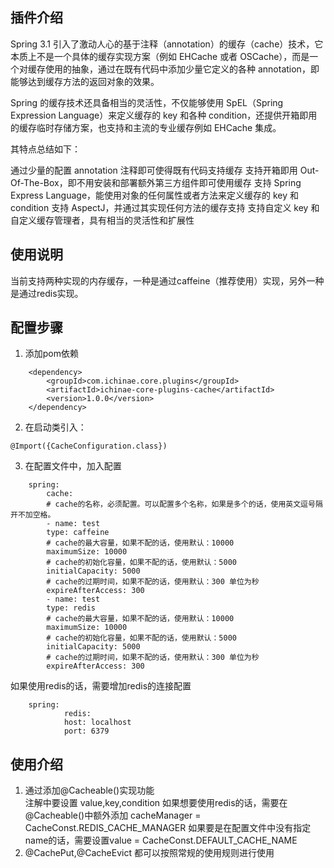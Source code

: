 <!--
 * @Author: wangzhichiao<https://github.com/wzc570738205>
 * @Date: 2020-12-04 12:43:07
 * @LastEditors: wangzhichiao<https://github.com/wzc570738205>
 * @LastEditTime: 2020-12-04 14:25:14
-->
## 插件介绍
Spring 3.1 引入了激动人心的基于注释（annotation）的缓存（cache）技术，它本质上不是一个具体的缓存实现方案（例如 EHCache 或者 OSCache），而是一个对缓存使用的抽象，通过在既有代码中添加少量它定义的各种 annotation，即能够达到缓存方法的返回对象的效果。

Spring 的缓存技术还具备相当的灵活性，不仅能够使用 SpEL（Spring Expression Language）来定义缓存的 key 和各种 condition，还提供开箱即用的缓存临时存储方案，也支持和主流的专业缓存例如 EHCache 集成。

其特点总结如下：

通过少量的配置 annotation 注释即可使得既有代码支持缓存
支持开箱即用 Out-Of-The-Box，即不用安装和部署额外第三方组件即可使用缓存
支持 Spring Express Language，能使用对象的任何属性或者方法来定义缓存的 key 和 condition
支持 AspectJ，并通过其实现任何方法的缓存支持
支持自定义 key 和自定义缓存管理者，具有相当的灵活性和扩展性

## 使用说明
当前支持两种实现的内存缓存，一种是通过caffeine（推荐使用）实现，另外一种是通过redis实现。

## 配置步骤
1. 添加pom依赖
````
    <dependency>
        <groupId>com.ichinae.core.plugins</groupId>
        <artifactId>ichinae-core-plugins-cache</artifactId>
        <version>1.0.0</version>
    </dependency>
````        
2. 在启动类引入：
````
@Import({CacheConfiguration.class})
````
3. 在配置文件中，加入配置
````
    spring:
        cache:
        # cache的名称，必须配置。可以配置多个名称，如果是多个的话，使用英文逗号隔开不加空格。
        - name: test 
        type: caffeine
        # cache的最大容量，如果不配的话，使用默认：10000
        maximumSize: 10000
        # cache的初始化容量，如果不配的话，使用默认：5000
        initialCapacity: 5000
        # cache的过期时间，如果不配的话，使用默认：300 单位为秒
        expireAfterAccess: 300
        - name: test 
        type: redis
        # cache的最大容量，如果不配的话，使用默认：10000
        maximumSize: 10000
        # cache的初始化容量，如果不配的话，使用默认：5000
        initialCapacity: 5000
        # cache的过期时间，如果不配的话，使用默认：300 单位为秒
        expireAfterAccess: 300
````
如果使用redis的话，需要增加redis的连接配置
````            
    spring:
            redis:
            host: localhost
            port: 6379
````
## 使用介绍
1. 通过添加@Cacheable()实现功能<br>注解中要设置 value,key,condition
        如果想要使用redis的话，需要在@Cacheable()中额外添加 cacheManager = CacheConst.REDIS_CACHE_MANAGER
        如果要是在配置文件中没有指定name的话，需要设置value = CacheConst.DEFAULT_CACHE_NAME
2. @CachePut,@CacheEvict 都可以按照常规的使用规则进行使用

